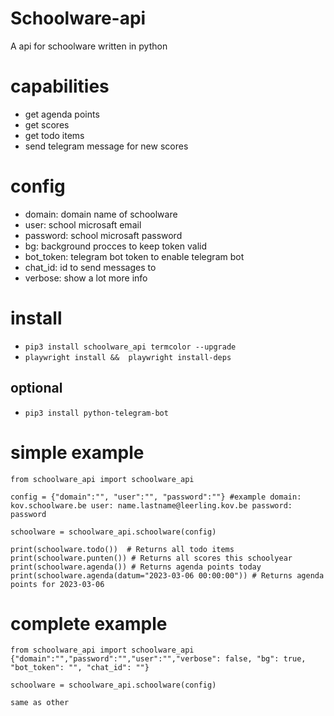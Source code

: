 
# Schoolware-api
A api for schoolware written in python

# capabilities
* get agenda points
* get scores
* get todo items
* send telegram message for new scores

# config
* domain: domain name of schoolware
* user: school microsaft email
* password: school microsaft password
* bg: background procces to keep token valid
* bot_token: telegram bot token to enable telegram bot
* chat_id: id to send messages to
* verbose: show a lot more info

# install
* ```pip3 install schoolware_api termcolor --upgrade ```
* ```playwright install &&  playwright install-deps```

## optional
* ```pip3 install python-telegram-bot```

# simple example

```
from schoolware_api import schoolware_api

config = {"domain":"", "user":"", "password":""} #example domain: kov.schoolware.be user: name.lastname@leerling.kov.be password: password 

schoolware = schoolware_api.schoolware(config)

print(schoolware.todo())  # Returns all todo items
print(schoolware.punten()) # Returns all scores this schoolyear
print(schoolware.agenda()) # Returns agenda points today
print(schoolware.agenda(datum="2023-03-06 00:00:00")) # Returns agenda points for 2023-03-06
```
# complete example
```
from schoolware_api import schoolware_api
{"domain":"","password":"","user":"","verbose": false, "bg": true, "bot_token": "", "chat_id": ""}

schoolware = schoolware_api.schoolware(config)

same as other
```